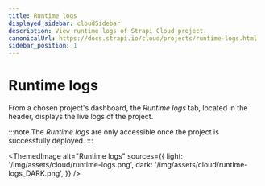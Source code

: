 ```yaml
---
title: Runtime logs
displayed_sidebar: cloudSidebar
description: View runtime logs of Strapi Cloud project.
canonicalUrl: https://docs.strapi.io/cloud/projects/runtime-logs.html
sidebar_position: 1
---
```


# Runtime logs

From a chosen project's dashboard, the *Runtime logs* tab, located in the header, displays the live logs of the project.

:::note
The *Runtime logs* are only accessible once the project is successfully deployed.
:::

<ThemedImage
  alt="Runtime logs"
  sources={{
    light: '/img/assets/cloud/runtime-logs.png',
    dark: '/img/assets/cloud/runtime-logs_DARK.png',
  }}
/>